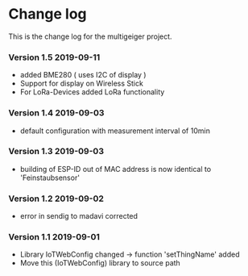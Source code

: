# Change log  
This is the change log for the multigeiger project.

### Version 1.5 2019-09-11 
* added BME280 ( uses I2C of display )
* Support for display on Wireless Stick
* For LoRa-Devices added LoRa functionality      

### Version 1.4 2019-09-03
 * default configuration with measurement interval of 10min

### Version 1.3 2019-09-03
 * building of ESP-ID out of MAC address is now identical to 'Feinstaubsensor'

### Version 1.2 2019-09-02
 * error in sendig to madavi corrected

### Version 1.1 2019-09-01
 * Library IoTWebConfig changed -> function 'setThingName' added
 * Move this (IoTWebConfig) library to source path